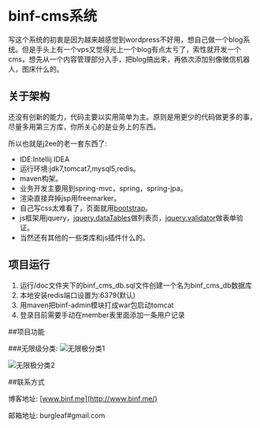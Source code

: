 # binf-cms系统


写这个系统的初衷是因为越来越感觉到wordpress不好用，想自己做一个blog系统。但是手头上有一个vps又觉得光上一个blog有点太亏了，索性就开发一个cms，想先从一个内容管理部分入手，把blog搞出来，再依次添加别像微信机器人，图床什么的。


## 关于架构
还没有创新的能力，代码主要以实用简单为主。原则是用更少的代码做更多的事，尽量多用第三方库，你所关心的是业务上的东西。

所以也就是j2ee的老一套东西了:

* IDE:Intellij IDEA
* 运行环境:jdk7,tomcat7,mysql5,redis。
* maven构架。
* 业务开发主要用到spring-mvc，spring，spring-jpa。
* 渲染直接弃掉jsp用freemarker。
* 自己写css太难看了，页面就用[bootstrap](http://www.bootcss.com/)。
* js框架用jquery，[jquery.dataTables](http://https://datatables.net/)做列表页，[jquery.validator](http://niceue.com/validator/)做表单验证。
* 当然还有其他的一些类库和js插件什么的。



## 项目运行

1. 运行/doc文件夹下的binf_cms_db.sql文件创建一个名为binf_cms_db数据库
2. 本地安装redis端口设置为:6379(默认)
3. 用maven把binf-admin模块打成war包启动tomcat
4. 登录目前需要手动在member表里面添加一条用户记录


##项目功能

###无限级分类:
![无限极分类1](http://ww1.sinaimg.cn/large/7403d840gw1elupcb5ltyj211k0hvabr.jpg)

![无限极分类2](http://ww3.sinaimg.cn/large/7403d840gw1eluphv0y0gj211v0hj0ua.jpg)

##联系方式

博客地址: [www.binf.me](http://www.binf.me/)
  
  
邮箱地址: burgleaf#gmail.com
